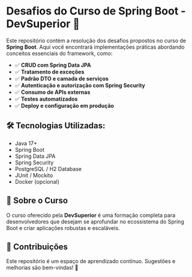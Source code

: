 # Desafios do Curso de Spring Boot - DevSuperior 🚀

Este repositório contém a resolução dos desafios propostos no curso de **Spring Boot**. Aqui você encontrará implementações práticas abordando conceitos essenciais do framework, como:

- ✅ **CRUD com Spring Data JPA**
- ✅ **Tratamento de exceções**
- ✅ **Padrão DTO e camada de serviços**
- ✅ **Autenticação e autorização com Spring Security**
- ✅ **Consumo de APIs externas**
- ✅ **Testes automatizados**
- ✅ **Deploy e configuração em produção**

## 🛠 Tecnologias Utilizadas:
- Java 17+
- Spring Boot
- Spring Data JPA
- Spring Security
- PostgreSQL / H2 Database
- JUnit / Mockito
- Docker (opcional)

## 📌 Sobre o Curso
O curso oferecido pela **DevSuperior** é uma formação completa para desenvolvedores que desejam se aprofundar no ecossistema do Spring Boot e criar aplicações robustas e escaláveis.

## 📢 Contribuições
Este repositório é um espaço de aprendizado contínuo. Sugestões e melhorias são bem-vindas! 🚀

